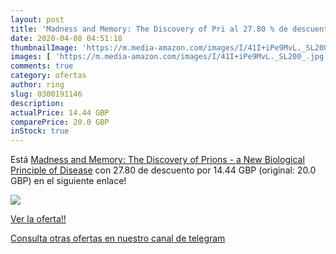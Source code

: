 ```yaml
---
layout: post
title: 'Madness and Memory: The Discovery of Pri al 27.80 % de descuento'
date: 2020-04-08 04:51:18
thumbnailImage: 'https://m.media-amazon.com/images/I/41I+iPe9MvL._SL200_.jpg'
images: [ 'https://m.media-amazon.com/images/I/41I+iPe9MvL._SL200_.jpg' ]
comments: true
category: ofertas
author: ring
slug: 0300191146
description:
actualPrice: 14.44 GBP
comparePrice: 20.0 GBP
inStock: true
---
```


Está [Madness and Memory: The Discovery of Prions - a New Biological Principle of Disease](https://www.amazon.com/dp/0300191146/?tag=redken08-20) con 27.80 de descuento por 14.44 GBP (original: 20.0 GBP) en el siguiente enlace!

[![](https://m.media-amazon.com/images/I/41I+iPe9MvL._SL200_.jpg)](https://www.amazon.com/dp/0300191146/?tag=redken08-20)

[Ver la oferta!!](https://www.amazon.com/dp/0300191146/?tag=redken08-20)

[Consulta otras ofertas en nuestro canal de telegram](https://t.me/s/ofertas25)
